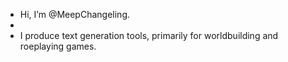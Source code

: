 - Hi, I’m @MeepChangeling.
-
- I produce text generation tools, primarily for worldbuilding and roeplaying games.
<!---
MeepChangeling/MeepChangeling is a ✨ special ✨ repository because its `README.md` (this file) appears on your GitHub profile.
You can click the Preview link to take a look at your changes.
--->
